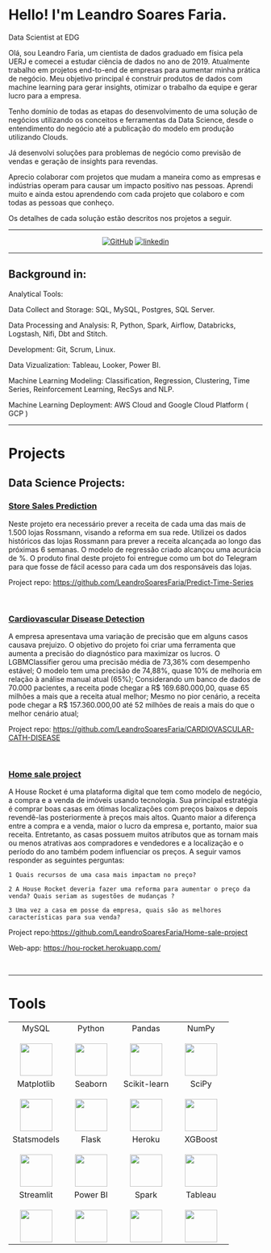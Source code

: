 # Hello! I'm Leandro Soares Faria. 

Data Scientist at EDG

Olá, sou Leandro Faria, um cientista de dados graduado em física pela UERJ e comecei a estudar ciência de dados  no ano de 2019. Atualmente trabalho em projetos end-to-end de empresas para aumentar minha prática de negócio. Meu objetivo principal é construir produtos de dados com machine learning para gerar insights, otimizar o trabalho da equipe e gerar lucro para a empresa.

Tenho domínio de todas as etapas do desenvolvimento de uma solução de negócios utilizando os conceitos e ferramentas da Data Science, desde o entendimento do negócio até a publicação do modelo em produção utilizando Clouds.

Já desenvolvi soluções para problemas de negócio como  previsão de vendas e geração de insights para revendas.

Aprecio colaborar com projetos que mudam a maneira como as empresas e indústrias operam para causar um impacto positivo nas pessoas.
Aprendi muito e ainda estou aprendendo com cada projeto que colaboro e com todas as pessoas que conheço.

Os detalhes de cada solução estão descritos nos projetos a seguir.


---

<p align="center">
    <a href="https://github.com/LeandroSoaresFaria" target="_blank"><img alt="GitHub" src="https://img.shields.io/badge/-@LeandroSoaresFaria-181717?style=flat-square&logo=GitHub&logoColor=white"></a>
    <a href="https://www.linkedin.com/in/leandrosoaresfaria/" target="_blank"><img alt="linkedin" src="https://img.shields.io/badge/-LinkedIn-0077B5?style=flat-square&logo=Linkedin&logoColor=white"></a>

---

## Background in:

Analytical Tools:
    
Data Collect and Storage: SQL, MySQL, Postgres, SQL Server.

Data Processing and Analysis: R, Python, Spark, Airflow, Databricks, Logstash, Nifi, Dbt and Stitch.

Development: Git, Scrum, Linux.

Data Vizualization: Tableau, Looker, Power BI.

Machine Learning Modeling: Classification, Regression, Clustering, Time Series, Reinforcement Learning, RecSys and NLP.

Machine Learning Deployment: AWS Cloud and Google Cloud Platform ( GCP )

---
# Projects

## Data Science Projects:

### [Store Sales Prediction](https://github.com/brunasenra/Store_Sales_Prediction-Rossmann)

Neste projeto era necessário prever a receita de cada uma das mais de 1.500 lojas Rossmann, visando a reforma em sua rede. Utilizei os dados históricos das lojas Rossmann para prever a receita alcançada ao longo das próximas 6 semanas. O modelo de regressão criado alcançou uma acurácia de  %. O produto final deste projeto foi entregue como um bot do Telegram para que fosse de fácil acesso para cada um dos responsáveis das lojas.

Project repo: https://github.com/LeandroSoaresFaria/Predict-Time-Series

<br>

### [Cardiovascular Disease Detection](https://github.com/LeandroSoaresFaria/CARDIOVASCULAR-CATH-DISEASE)

A empresa apresentava uma variação de precisão que em alguns casos causava prejuizo. O objetivo do projeto foi criar uma ferramenta que aumenta a precisão do diagnóstico para maximizar os lucros.
O LGBMClassifier gerou uma precisão média de 73,36% com desempenho estável; O modelo tem uma precisão de 74,88%, quase 10% de melhoria em relação à análise manual atual (65%); Considerando um banco de dados de 70.000 pacientes, a receita pode chegar a R$ 169.680.000,00, quase 65 milhões a mais que a receita atual melhor; Mesmo no pior cenário, a receita pode chegar a R$ 157.360.000,00 até 52 milhões de reais a mais do que o melhor cenário atual;    
    
    
    
Project repo: https://github.com/LeandroSoaresFaria/CARDIOVASCULAR-CATH-DISEASE

<br>
    
### [Home sale project](https://github.com/LeandroSoaresFaria/Home-sale-project)

A House Rocket é uma plataforma digital que tem como modelo de negócio, a compra e a venda de imóveis usando tecnologia. Sua principal estratégia é comprar boas casas em ótimas localizações com preços baixos e depois revendê-las posteriormente à preços mais altos. Quanto maior a diferença entre a compra e a venda, maior o lucro da empresa e, portanto, maior sua receita. Entretanto, as casas possuem muitos atributos que as tornam mais ou menos atrativas aos compradores e vendedores e a localização e o período do ano também podem influenciar os preços. A seguir vamos responder as seguintes perguntas:

    1 Quais recursos de uma casa mais impactam no preço?

    2 A House Rocket deveria fazer uma reforma para aumentar o preço da venda? Quais seriam as sugestões de mudanças ?

    3 Uma vez a casa em posse da empresa, quais são as melhores características para sua venda?
    
    
Project repo:https://github.com/LeandroSoaresFaria/Home-sale-project

Web-app: https://hou-rocket.herokuapp.com/

<br>
    
    
---

# Tools

<table>
  <tbody>
    <tr valign="top">
      <td width="25%" align="center">
        <span>MySQL</span><br><br>
        <img height="64px" src="https://cdn.svgporn.com/logos/mysql.svg">
      </td>
      <td width="25%" align="center">
        <span>Python</span><br><br>
        <img height="64px" src="https://cdn.svgporn.com/logos/python.svg">
      </td>
      <td width="25%" align="center">
        <span>Pandas</span><br><br>
        <img height="64px" src="https://pandas.pydata.org/static/img/pandas.svg">
      </td>
      <td width="25%" align="center">
        <span>NumPy</span><br><br>
        <img height="64px" src="https://numpy.org/images/logos/numpy.svg">
      </td>
    </tr>
    <tr valign="top">
      <td width="25%" align="center">
        <span>Matplotlib</span><br><br>
        <img height="64px" src="https://matplotlib.org/_images/sphx_glr_logos2_001.png">
      </td>
      <td width="25%" align="center">
        <span>Seaborn</span><br><br>
        <img height="64px" src="https://seaborn.pydata.org/_static/logo-wide-lightbg.svg">
      </td>
      <td width="25%" align="center">
        <span>Scikit-learn</span><br><br>
        <img height="64px" src="https://scikit-learn.org/stable/_images/scikit-learn-logo-notext.png">
      </td>
      <td width="25%" align="center">
        <span>SciPy</span><br><br>
        <img height="64px" src="https://bids.berkeley.edu/sites/default/files/styles/450x254/public/projects/scipy_logo_450x254.png?itok=kcdZBxrP">
      </td>
    <tr valign="top">
      <td width="25%" align="center">
        <span>Statsmodels</span><br><br>
        <img height="64px" src="https://www.statsmodels.org/stable/_images/statsmodels-logo-v2.svg">
      </td>
      <td width="25%" align="center">
        <span>Flask</span><br><br>
        <img height="64px" src="https://flask.palletsprojects.com/en/1.1.x/_images/flask-logo.png">
      </td>
      <td width="25%" align="center">
        <span>Heroku</span><br><br>
        <img height="64px" src="https://blog.4linux.com.br/wp-content/uploads/2018/01/Heroku.png">
      </td>
      <td width="25%" align="center">
        <span>XGBoost</span><br><br>
        <img height="64px" src="https://upload.wikimedia.org/wikipedia/commons/6/69/XGBoost_logo.png">
      </td>
    <tr valign="top">
      <td width="25%" align="center">
        <span>Streamlit</span><br><br>
        <img height="64px" src="https://tecnothink.com.br/wp-content/uploads/2020/11/Streamlit_Logo_1.jpg">
      <td width="25%" align="center">
        <span>Power BI</span><br><br>
        <img height="64px" src="https://www.cetax.com.br/blog/wp-content/uploads/2016/10/PowerBI-e1557666264791.jpg">
       </td>
      <td width="25%" align="center">
        <span>Spark</span><br><br>
        <img height="64px" src="https://upload.wikimedia.org/wikipedia/commons/thumb/f/f3/Apache_Spark_logo.svg/1200px-Apache_Spark_logo.svg.png">
       </td>
      <td width="25%" align="center">
        <span>Tableau</span><br><br>
        <img height="64px" src="https://img.ibxk.com.br/2019/08/12/12154604838117.jpg">
       </td>        
    </tr>
  </tbody>
</table>
